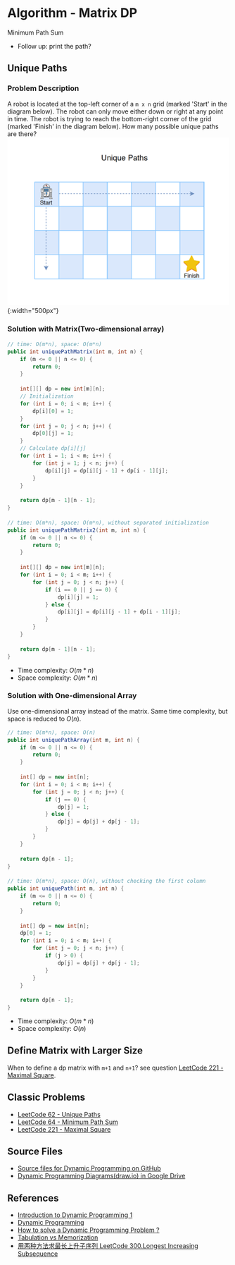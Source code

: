 # Algorithm - Matrix DP

Minimum Path Sum

* Follow up: print the path?

## Unique Paths

### Problem Description

A robot is located at the top-left corner of a `m x n` grid (marked 'Start' in the diagram below). The robot can only move either down or right at any point in time. The robot is trying to reach the bottom-right corner of the grid (marked 'Finish' in the diagram below). How many possible unique paths are there?
![image](../../assets/images/algorithm/1221/robot.png){:width="500px"}  

### Solution with Matrix(Two-dimensional array)

```java
// time: O(m*n), space: O(m*n)
public int uniquePathMatrix(int m, int n) {
    if (m <= 0 || n <= 0) {
        return 0;
    }

    int[][] dp = new int[m][n];
    // Initialization
    for (int i = 0; i < m; i++) {
        dp[i][0] = 1;
    }
    for (int j = 0; j < n; j++) {
        dp[0][j] = 1;
    }
    // Calculate dp[i][j]
    for (int i = 1; i < m; i++) {
        for (int j = 1; j < n; j++) {
            dp[i][j] = dp[i][j - 1] + dp[i - 1][j];
        }
    }

    return dp[m - 1][n - 1];
}

// time: O(m*n), space: O(m*n), without separated initialization
public int uniquePathMatrix2(int m, int n) {
    if (m <= 0 || n <= 0) {
        return 0;
    }

    int[][] dp = new int[m][n];
    for (int i = 0; i < m; i++) {
        for (int j = 0; j < n; j++) {
            if (i == 0 || j == 0) {
                dp[i][j] = 1;
            } else {
                dp[i][j] = dp[i][j - 1] + dp[i - 1][j];
            }
        }
    }

    return dp[m - 1][n - 1];
}
```

* Time complexity: $O(m*n)$
* Space complexity: $O(m*n)$

### Solution with One-dimensional Array

Use one-dimensional array instead of the matrix. Same time complexity, but space is reduced to $O(n)$.

```java
// time: O(m*n), space: O(n)
public int uniquePathArray(int m, int n) {
    if (m <= 0 || n <= 0) {
        return 0;
    }

    int[] dp = new int[n];
    for (int i = 0; i < m; i++) {
        for (int j = 0; j < n; j++) {
            if (j == 0) {
                dp[j] = 1;
            } else {
                dp[j] = dp[j] + dp[j - 1];
            }
        }
    }

    return dp[n - 1];
}

// time: O(m*n), space: O(n), without checking the first column
public int uniquePath(int m, int n) {
    if (m <= 0 || n <= 0) {
        return 0;
    }

    int[] dp = new int[n];
    dp[0] = 1;
    for (int i = 0; i < m; i++) {
        for (int j = 0; j < n; j++) {
            if (j > 0) {
                dp[j] = dp[j] + dp[j - 1];
            }
        }
    }

    return dp[n - 1];
}
```

* Time complexity: $O(m*n)$
* Space complexity: $O(n)$

## Define Matrix with Larger Size

When to define a dp matrix with `m+1` and `n+1`? see question [LeetCode 221 - Maximal Square](https://leetcode.com/problems/maximal-square).

## Classic Problems

* [LeetCode 62 - Unique Paths](https://leetcode.com/problems/unique-paths/)
* [LeetCode 64 - Minimum Path Sum](https://leetcode.com/problems/minimum-path-sum/)
* [LeetCode 221 - Maximal Square](https://leetcode.com/problems/maximal-square)

## Source Files

* [Source files for Dynamic Programming on GitHub](https://github.com/jojozhuang/dsa-java/tree/master/alg-dp)
* [Dynamic Programming Diagrams(draw.io) in Google Drive](https://drive.google.com/file/d/1gp898o4dRvrV2nPVZOEfJYfijkeyjdnK/view?usp=sharing)

## References

* [Introduction to Dynamic Programming 1](https://www.hackerearth.com/practice/algorithms/dynamic-programming/introduction-to-dynamic-programming-1/tutorial/)
* [Dynamic Programming](https://www.geeksforgeeks.org/dynamic-programming/)
* [How to solve a Dynamic Programming Problem ?](https://www.geeksforgeeks.org/solve-dynamic-programming-problem/)
* [Tabulation vs Memorization](https://www.geeksforgeeks.org/tabulation-vs-memoizatation/)
* [用两种方法求最长上升子序列 LeetCode 300.Longest Increasing Subsequence](https://www.youtube.com/watch?v=5rfZ4WnNKBk)
